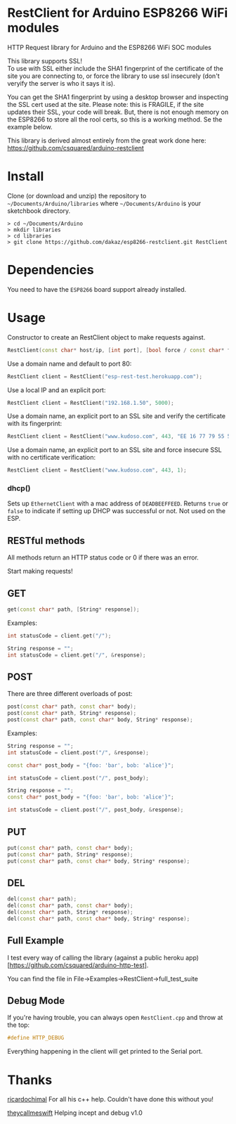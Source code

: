 # RestClient for Arduino ESP8266 WiFi modules

HTTP Request library for Arduino and the ESP8266 WiFi SOC modules

This library supports SSL!  
To use with SSL either include the SHA1 fingerprint of the certificate of the site you are connecting to, or force the library to use ssl insecurely (don't veryify the server is who it says it is).

You can get the SHA1 fingerprint by using a desktop browser and inspecting the SSL cert used at the site.  Please note: this is FRAGILE, if the site updates their SSL, your code will break.  But, there is not enough memory on the ESP8266 to store all the rool certs, so this is a working method.  Se the example below.

This library is derived almost entirely from the great work done here: https://github.com/csquared/arduino-restclient

# Install

Clone (or download and unzip) the repository to `~/Documents/Arduino/libraries`
where `~/Documents/Arduino` is your sketchbook directory.

    > cd ~/Documents/Arduino
    > mkdir libraries
    > cd libraries
    > git clone https://github.com/dakaz/esp8266-restclient.git RestClient

# Dependencies

You need to have the `ESP8266` board support already installed.

# Usage

Constructor to create an RestClient object to make requests against.
```c++
RestClient(const char* host/ip, [int port], [bool force / const char* fingerprint]);
```

Use a domain name and default to port 80:
```c++
RestClient client = RestClient("esp-rest-test.herokuapp.com");
```

Use a local IP and an explicit port:
```c++
RestClient client = RestClient("192.168.1.50", 5000);
```

Use a domain name, an explicit port to an SSL site and verify the certificate with its fingerprint:
```c++
RestClient client = RestClient("www.kudoso.com", 443, "EE 16 77 79 55 58 92 46 FB 18 40 99 2E 17 7E AB 32 0A 4A 88");
```

Use a domain name, an explicit port to an SSL site and force insecure SSL with no certificate verification:
```c++
RestClient client = RestClient("www.kudoso.com", 443, 1);
```

### dhcp()

Sets up `EthernetClient` with a mac address of `DEADBEEFFEED`. Returns `true` or `false` to indicate if setting up DHCP
was successful or not. Not used on the ESP.

## RESTful methods

All methods return an HTTP status code or 0 if there was an error.

Start making requests!

## GET

```c++
get(const char* path, [String* response]);
```

Examples:
```c++
int statusCode = client.get("/");
```

```c++
String response = "";
int statusCode = client.get("/", &response);
```

## POST

There are three different overloads of post:
```c++
post(const char* path, const char* body);
post(const char* path, String* response);
post(const char* path, const char* body, String* response);
```

Examples:
```c++
String response = "";
int statusCode = client.post("/", &response);
```

```c++
const char* post_body = "{foo: 'bar', bob: 'alice'}";

int statusCode = client.post("/", post_body);
```

```c++
String response = "";
const char* post_body = "{foo: 'bar', bob: 'alice'}";

int statusCode = client.post("/", post_body, &response);
```

## PUT

```c++
put(const char* path, const char* body);
put(const char* path, String* response);
put(const char* path, const char* body, String* response);
```

## DEL

```c++
del(const char* path);
del(const char* path, const char* body);
del(const char* path, String* response);
del(const char* path, const char* body, String* response);
```

## Full Example

I test every way of calling the library (against a public heroku app)[https://github.com/csquared/arduino-http-test].

You can find the file in File->Examples->RestClient->full_test_suite

## Debug Mode

If you're having trouble, you can always open `RestClient.cpp` and throw at the top:

```c++
#define HTTP_DEBUG
```

Everything happening in the client will get printed to the Serial port.

# Thanks

[ricardochimal](https://github.com/ricardochimal) For all his c++ help.  Couldn't have done this without you!

[theycallmeswift](https://github.com/theycallmeswift) Helping incept and debug v1.0
